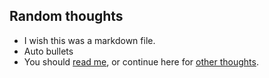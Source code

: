## Random thoughts

- I wish this was a markdown file.
- Auto bullets
- You should [read me](readme.md), or continue here for [other thoughts](other.md).